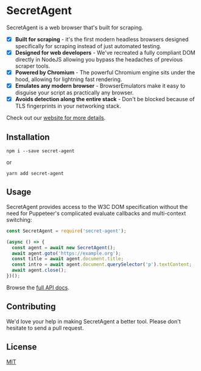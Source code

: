 # SecretAgent

SecretAgent is a web browser that's built for scraping. 

- [x] **Built for scraping** - it's the first modern headless browsers designed specifically for scraping instead of just automated testing.
- [x] **Designed for web developers** - We've recreated a fully compliant DOM directly in NodeJS allowing you bypass the headaches of previous scraper tools.
- [x] **Powered by Chromium** - The powerful Chromium engine sits under the hood, allowing for lightning fast rendering.
- [x] **Emulates any modern browser** - BrowserEmulators make it easy to disguise your script as practically any browser.
- [x] **Avoids detection along the entire stack** - Don't be blocked because of TLS fingerprints in your networking stack.

Check out our [website for more details](https://secretagent.dev).

## Installation

```shell script
npm i --save secret-agent
```

or

```shell script
yarn add secret-agent
```

## Usage

SecretAgent provides access to the W3C DOM specification without the need for Puppeteer's complicated evaluate callbacks and multi-context switching:

```js
const SecretAgent = require('secret-agent');

(async () => {
  const agent = await new SecretAgent();
  await agent.goto('https://example.org');
  const title = await agent.document.title;
  const intro = await agent.document.querySelector('p').textContent;
  await agent.close();
})();
```

Browse the [full API docs](https://secretagent.dev/docs).

## Contributing

We'd love your help in making SecretAgent a better tool. Please don't hesitate to send a pull request.

## License

[MIT](LICENSE.md)
